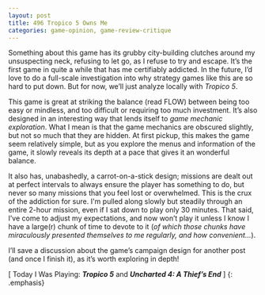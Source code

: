 ```yaml
---
layout: post
title: 496 Tropico 5 Owns Me
categories: game-opinion, game-review-critique
---
```

Something about this game has its grubby city-building clutches around my unsuspecting neck, refusing to let go, as I refuse to try and escape.  It’s the first game in quite a while that has me certifiably addicted.  In the future, I’d love to do a full-scale investigation into why strategy games like this are so hard to put down. But for now, we’ll just analyze locally with *Tropico 5*.

This game is great at striking the balance (read FLOW) between being too easy or mindless, and too difficult or requiring too much investment.  It’s also designed in an interesting way that lends itself to *game mechanic exploration*.  What I mean is that the game mechanics are obscured slightly, but not so much that they are hidden.  At first pickup, this makes the game seem relatively simple, but as you explore the menus and information of the game, it slowly reveals its depth at a pace that gives it an wonderful balance.

It also has, unabashedly, a carrot-on-a-stick design; missions are dealt out at perfect intervals to always ensure the player has something to do, but never so many missions that you feel lost or overwhelmed. This is the crux of the addiction for sure.  I'm pulled along slowly but steadily through an entire 2-hour mission, even if I sat down to play only 30 minutes.  That said, I’ve come to adjust my expectations, and now won’t play it unless I know I have a large(r) chunk of time to devote to it (*of which those chunks have miraculously presented themselves to me regularly, and how convenient…*).

I’ll save a discussion about the game’s campaign design for another post (and once I finish it), as it’s worth exploring in depth!

[ Today I Was Playing: ***Tropico 5*** and ***Uncharted 4: A Thief’s End*** ]
{: .emphasis}